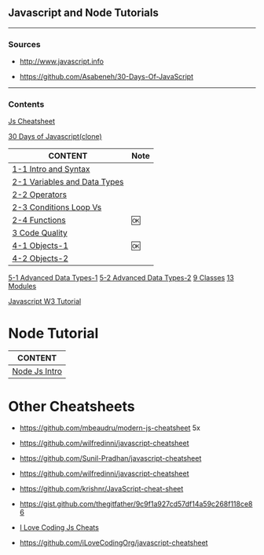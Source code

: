 <h2>Javascript and Node Tutorials</h2> 

---

<h3>Sources</h3>  

- http://www.javascript.info

- https://github.com/Asabeneh/30-Days-Of-JavaScript

---

<h3>Contents</h3>  

[Js Cheatsheet](./js-cheatsheet.md)

[30 Days of Javascript(clone)](./30-Days-Of-JavaScript-master/readMe.md)

CONTENT |Note|
--- | -- |
[1-1 Intro and Syntax](./js-intro-01-01-intro-and-syntax.md) |
[2-1 Variables and Data Types](./js-intro-02-01-data-types.md) |
[2-2 Operators](./js-intro-02-02-operators.md) |
[2-3 Conditions Loop Vs](./js-intro-02-03-if-and-loops.md) |
[2-4 Functions](./js-intro-02-04-functions.md) |🆗
[3 Code Quality](./js-intro-3-code-quality.md) |
[4-1 Objects-1](./js-intro-04-01-objects.md) |🆗
[4-2 Objects-2](./js-intro-04-02-objects.md) |
[5-1 Advanced Data Types-1](./js-intro-05-01-advanced-data-types.md)
[5-2 Advanced Data Types-2](./js-intro-05-02-advanced-data-types-2.md)
[9 Classes](./js-intro-09-1-Classes.md)
[13 Modules](./js-intro-13-1-Modules.md)

[Javascript W3 Tutorial](./w3/readme.md)

# Node Tutorial

CONTENT |
--- |
[Node Js Intro](./node-js-intro.md) |


# Other Cheatsheets

- https://github.com/mbeaudru/modern-js-cheatsheet 5x

- https://github.com/wilfredinni/javascript-cheatsheet

- https://github.com/Sunil-Pradhan/javascript-cheatsheet

- https://github.com/wilfredinni/javascript-cheatsheet

- https://github.com/krishnr/JavaScript-cheat-sheet

- https://gist.github.com/thegitfather/9c9f1a927cd57df14a59c268f118ce86

- [I Love Coding Js Cheats](./i-love-coding-cheats/readme.md)

- https://github.com/iLoveCodingOrg/javascript-cheatsheet






